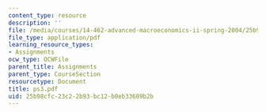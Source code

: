 ```yaml
---
content_type: resource
description: ''
file: /media/courses/14-462-advanced-macroeconomics-ii-spring-2004/25b98cfc23c22b93bc12b0eb33689b2b_ps3.pdf
file_type: application/pdf
learning_resource_types:
- Assignments
ocw_type: OCWFile
parent_title: Assignments
parent_type: CourseSection
resourcetype: Document
title: ps3.pdf
uid: 25b98cfc-23c2-2b93-bc12-b0eb33689b2b
---
```

